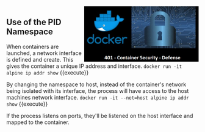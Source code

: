 <img align="right" src="./assets/docker_defense_pic_v1.jpg" width="300">

## Use of the PID  Namespace

When containers are launched, a network interface is defined and  create. This gives the container a unique IP address and interface.
`docker run -it alpine ip addr show` {{execute}}

By changing the namespace to host, instead of the  container's network being isolated with its interface, the process will  have access to the host machines network interface.
`docker run -it --net=host alpine ip addr show` {{execute}}

If the process listens on ports, they'll be listened on the host interface and mapped to the container.


